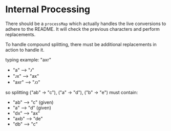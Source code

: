 # Internal Processing

There should be a `processMap` which actually handles the live conversions to adhere to the README. It will check the previous characters and perform replacements.

To handle compound splitting, there must be additional replacements in action to handle it.

typing example: "axr"
- "a"   --> "𐑨"
- "𐑨x"  --> "ax"
- "axr" --> "𐑨𐑮"

so splitting ("ab" -> "c"), ("a" -> "d"), ("b" -> "e") must contain:
- "ab" --> "c" (given)
- "a" --> "d" (given)
- "dx" --> "ax"
- "axb" --> "de"
- "db" --> "c"